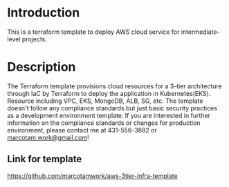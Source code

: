# Introduction
This is a terraform template to deploy AWS cloud service for intermediate-level projects.

# Description
The Terraform template provisions cloud resources for a 3-tier architecture through IaC by Terraform to deploy the application in Kubernetes(EKS). Resource including VPC, EKS, MongoDB, ALB, SG, etc. The template doesn't follow any compliance standards but just basic security practices as a development environment template. If you are interested in further information on the compliance standards or changes for production environment, please contact me at 431-556-3882 or marcotam.work@gmail.com!

## Link for template

https://github.com/marcotamwork/aws-3tier-infra-template

